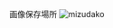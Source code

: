 画像保存場所
![mizudako](https://user-images.githubusercontent.com/14898606/61260148-0e76d280-a7b8-11e9-90a3-1ef9116a3c43.png)
